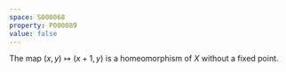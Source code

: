 ```yaml
---
space: S000068
property: P000089
value: false
---
```


The map $(x,y)\mapsto (x+1,y)$ is a homeomorphism of $X$ without a fixed point.
